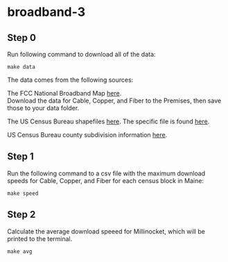 # broadband-3

## Step 0
Run following command to download all of the data:
```
make data
```
The data comes from the following sources:

The FCC National Broadband Map [here](https://broadbandmap.fcc.gov/data-download/nationwide-data).  
Download the data for Cable, Copper, and Fiber to the Premises, then save those to your data folder.

The US Census Bureau shapefiles [here](https://www.census.gov/geographies/mapping-files/time-series/geo/tiger-line-file.html).
The specific file is found [here](https://www2.census.gov/geo/tiger/TIGER2022/TABBLOCK20/tl_2022_23_tabblock20.zip).

US Census Bureau county subdivision information [here](https://www2.census.gov/geo/maps/DC2020/DC20BLK/st23_me/cousub/cs2301945810_millinocket/DC20BLK_CS2301945810_BLK2MS.txt).


## Step 1
Run the following command to a csv file with the maximum download speeds for Cable, Copper, and Fiber for each census block in Maine:

```
make speed
```

## Step 2
Calculate the average download speeed for Millinocket, which will be printed to the terminal.
```
make avg
```